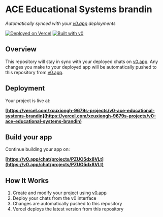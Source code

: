 # ACE Educational Systems brandin

*Automatically synced with your [v0.app](https://v0.app) deployments*

[![Deployed on Vercel](https://img.shields.io/badge/Deployed%20on-Vercel-black?style=for-the-badge&logo=vercel)](https://vercel.com/xcuxiongh-9679s-projects/v0-ace-educational-systems-brandin)
[![Built with v0](https://img.shields.io/badge/Built%20with-v0.app-black?style=for-the-badge)](https://v0.app/chat/projects/PZUO5dx8VLt)

## Overview

This repository will stay in sync with your deployed chats on [v0.app](https://v0.app).
Any changes you make to your deployed app will be automatically pushed to this repository from [v0.app](https://v0.app).

## Deployment

Your project is live at:

**[https://vercel.com/xcuxiongh-9679s-projects/v0-ace-educational-systems-brandin](https://vercel.com/xcuxiongh-9679s-projects/v0-ace-educational-systems-brandin)**

## Build your app

Continue building your app on:

**[https://v0.app/chat/projects/PZUO5dx8VLt](https://v0.app/chat/projects/PZUO5dx8VLt)**

## How It Works

1. Create and modify your project using [v0.app](https://v0.app)
2. Deploy your chats from the v0 interface
3. Changes are automatically pushed to this repository
4. Vercel deploys the latest version from this repository

